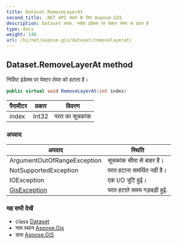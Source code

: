```yaml
---
title: Dataset.RemoveLayerAt
second_title: .NET API संदर्भ के लिए Aspose.GIS
description: Dataset तरक. नर्दष्ट इंडेक्स पर वेक्टर लेयर क हटत है
type: docs
weight: 140
url: /hi/net/aspose.gis/dataset/removelayerat/
---
```

## Dataset.RemoveLayerAt method

निर्दिष्ट इंडेक्स पर वेक्टर लेयर को हटाता है।

```csharp
public virtual void RemoveLayerAt(int index)
```

| पैरामीटर | प्रकार | विवरण |
| --- | --- | --- |
| index | Int32 | परत का सूचकांक |

### अपवाद

| अपवाद | स्थिति |
| --- | --- |
| ArgumentOutOfRangeException | सूचकांक सीमा से बाहर है। |
| NotSupportedException | परत हटाना समर्थित नहीं है। |
| IOException | एक I/O त्रुटि हुई। |
| [GisException](../../gisexception/) | परत हटाते समय गड़बड़ी हुई. |

### यह सभी देखें

* class [Dataset](../)
* नाम स्थान [Aspose.Gis](../../dataset/)
* सभा [Aspose.GIS](../../../)


